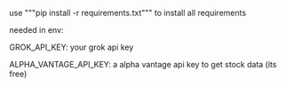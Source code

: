 use """pip install -r requirements.txt""" to install all requirements 

needed in env:

GROK_API_KEY: your grok api key

ALPHA_VANTAGE_API_KEY: a alpha vantage api key to get stock data (its free)